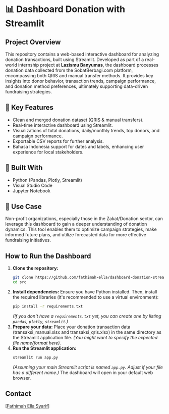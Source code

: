 # 📊 Dashboard Donation with Streamlit

## Project Overview
This repository contains a web-based interactive dashboard for analyzing donation transactions, built using Streamlit. Developed as part of a real-world internship project at **Lazismu Banyumas**, the dashboard processes donation data collected from the SobatBerbagi.com platform, encompassing both QRIS and manual transfer methods. It provides key insights into donor behavior, transaction trends, campaign performance, and donation method preferences, ultimately supporting data-driven fundraising strategies.

## 🔧 Key Features
* Clean and merged donation dataset (QRIS & manual transfers).
* Real-time interactive dashboard using Streamlit.
* Visualizations of total donations, daily/monthly trends, top donors, and campaign performance.
* Exportable CSV reports for further analysis.
* Bahasa Indonesia support for dates and labels, enhancing user experience for local stakeholders.

## 🧰 Built With
* Python (Pandas, Plotly, Streamlit)
* Visual Studio Code
* Jupyter Notebook

## 📌 Use Case
Non-profit organizations, especially those in the Zakat/Donation sector, can leverage this dashboard to gain a deeper understanding of donation dynamics. This tool enables them to optimize campaign strategies, make informed future plans, and utilize forecasted data for more effective fundraising initiatives.

## How to Run the Dashboard
1.  **Clone the repository:**
    ```bash
    git clone https://github.com/fathimah-ella/dashboard-donation-streamlit)
    cd src
    ```
2.  **Install dependencies:**
    Ensure you have Python installed. Then, install the required libraries (it's recommended to use a virtual environment):
    ```bash
    pip install -r requirements.txt
    ```
    *(If you don't have a `requirements.txt` yet, you can create one by listing `pandas`, `plotly`, `streamlit`.)*
3.  **Prepare your data:**
    Place your donation transaction data (transaksi_manual.xlsx and transaksi_qris.xlsx) in the same directory as the Streamlit application file.
    *(You might want to specify the expected file name/format here).*
4.  **Run the Streamlit application:**
    ```bash
    streamlit run app.py
    ```
    *(Assuming your main Streamlit script is named `app.py`. Adjust if your file has a different name.)*
    The dashboard will open in your default web browser.

## Contact
[[Fathimah Ella Syarif](https://www.linkedin.com/in/fathimahellasyarif/)]
